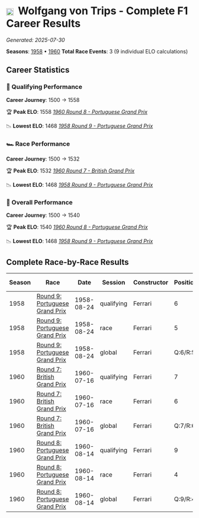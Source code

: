 # <img src="https://upload.wikimedia.org/wikipedia/commons/b/ba/Flag_of_Germany.svg" alt="Germany" width="20" height="auto" style="vertical-align: middle; margin-right: 5px;" onerror="this.outerHTML='🇩🇪'; this.style.marginRight='5px';"/> Wolfgang von Trips - Complete F1 Career Results

*Generated: 2025-07-30*

**Seasons**: [1958](../seasons/1958-season-report.md) • [1960](../seasons/1960-season-report.md)
**Total Race Events**: 3 (9 individual ELO calculations)

## Career Statistics

### 🏁 Qualifying Performance
**Career Journey**: 1500 → 1558

🏆 **Peak ELO**: 1558
   *[1960 Round 8 - Portuguese Grand Prix](../seasons/1960-season-report.md#round-8-portuguese-grand-prix)*

📉 **Lowest ELO**: 1468
   *[1958 Round 9 - Portuguese Grand Prix](../seasons/1958-season-report.md#round-9-portuguese-grand-prix)*

### 🏎️ Race Performance
**Career Journey**: 1500 → 1532

🏆 **Peak ELO**: 1532
   *[1960 Round 7 - British Grand Prix](../seasons/1960-season-report.md#round-7-british-grand-prix)*

📉 **Lowest ELO**: 1468
   *[1958 Round 9 - Portuguese Grand Prix](../seasons/1958-season-report.md#round-9-portuguese-grand-prix)*

### 🌟 Overall Performance
**Career Journey**: 1500 → 1540

🏆 **Peak ELO**: 1540
   *[1960 Round 8 - Portuguese Grand Prix](../seasons/1960-season-report.md#round-8-portuguese-grand-prix)*

📉 **Lowest ELO**: 1468
   *[1958 Round 9 - Portuguese Grand Prix](../seasons/1958-season-report.md#round-9-portuguese-grand-prix)*


## Complete Race-by-Race Results

| Season | Race | Date | Session | Constructor | Position | Starting ELO | ELO Change | Final ELO | Teammate |
|--------|------|------|---------|-------------|----------|--------------|------------|-----------|----------|
| 1958 | [Round 9: Portuguese Grand Prix](../seasons/1958-season-report.md#round-9-portuguese-grand-prix) | 1958-08-24 | qualifying | Ferrari | 6 | 1500 | -32 | 1468 | <img src="https://upload.wikimedia.org/wikipedia/commons/thumb/8/83/Flag_of_the_United_Kingdom_%283-5%29.svg/512px-Flag_of_the_United_Kingdom_%283-5%29.svg.png?20250726143817" alt="United Kingdom" width="20" height="auto" style="vertical-align: middle; margin-right: 5px;" onerror="this.outerHTML='🇬🇧'; this.style.marginRight='5px';"/> Mike Hawthorn |
| 1958 | [Round 9: Portuguese Grand Prix](../seasons/1958-season-report.md#round-9-portuguese-grand-prix) | 1958-08-24 | race | Ferrari | 5 | 1500 | -32 | 1468 | <img src="https://upload.wikimedia.org/wikipedia/commons/thumb/8/83/Flag_of_the_United_Kingdom_%283-5%29.svg/512px-Flag_of_the_United_Kingdom_%283-5%29.svg.png?20250726143817" alt="United Kingdom" width="20" height="auto" style="vertical-align: middle; margin-right: 5px;" onerror="this.outerHTML='🇬🇧'; this.style.marginRight='5px';"/> Mike Hawthorn |
| 1958 | [Round 9: Portuguese Grand Prix](../seasons/1958-season-report.md#round-9-portuguese-grand-prix) | 1958-08-24 | global | Ferrari | Q:6/R:5 | 1500 | -32 | 1468 | <img src="https://upload.wikimedia.org/wikipedia/commons/thumb/8/83/Flag_of_the_United_Kingdom_%283-5%29.svg/512px-Flag_of_the_United_Kingdom_%283-5%29.svg.png?20250726143817" alt="United Kingdom" width="20" height="auto" style="vertical-align: middle; margin-right: 5px;" onerror="this.outerHTML='🇬🇧'; this.style.marginRight='5px';"/> Mike Hawthorn |
| 1960 | [Round 7: British Grand Prix](../seasons/1960-season-report.md#round-7-british-grand-prix) | 1960-07-16 | qualifying | Ferrari | 7 | 1500 | +32 | 1532 | <img src="https://upload.wikimedia.org/wikipedia/commons/a/a4/Flag_of_the_United_States.svg" alt="United States" width="20" height="auto" style="vertical-align: middle; margin-right: 5px;" onerror="this.outerHTML='🇺🇸'; this.style.marginRight='5px';"/> Phil Hill |
| 1960 | [Round 7: British Grand Prix](../seasons/1960-season-report.md#round-7-british-grand-prix) | 1960-07-16 | race | Ferrari | 6 | 1500 | +32 | 1532 | <img src="https://upload.wikimedia.org/wikipedia/commons/a/a4/Flag_of_the_United_States.svg" alt="United States" width="20" height="auto" style="vertical-align: middle; margin-right: 5px;" onerror="this.outerHTML='🇺🇸'; this.style.marginRight='5px';"/> Phil Hill |
| 1960 | [Round 7: British Grand Prix](../seasons/1960-season-report.md#round-7-british-grand-prix) | 1960-07-16 | global | Ferrari | Q:7/R:6 | 1500 | +32 | 1532 | <img src="https://upload.wikimedia.org/wikipedia/commons/a/a4/Flag_of_the_United_States.svg" alt="United States" width="20" height="auto" style="vertical-align: middle; margin-right: 5px;" onerror="this.outerHTML='🇺🇸'; this.style.marginRight='5px';"/> Phil Hill |
| 1960 | [Round 8: Portuguese Grand Prix](../seasons/1960-season-report.md#round-8-portuguese-grand-prix) | 1960-08-14 | qualifying | Ferrari | 9 | 1532 | +26 | 1558 | <img src="https://upload.wikimedia.org/wikipedia/commons/a/a4/Flag_of_the_United_States.svg" alt="United States" width="20" height="auto" style="vertical-align: middle; margin-right: 5px;" onerror="this.outerHTML='🇺🇸'; this.style.marginRight='5px';"/> Phil Hill |
| 1960 | [Round 8: Portuguese Grand Prix](../seasons/1960-season-report.md#round-8-portuguese-grand-prix) | 1960-08-14 | race | Ferrari | 4 | 1532 | N/A | 1532 | <img src="https://upload.wikimedia.org/wikipedia/commons/a/a4/Flag_of_the_United_States.svg" alt="United States" width="20" height="auto" style="vertical-align: middle; margin-right: 5px;" onerror="this.outerHTML='🇺🇸'; this.style.marginRight='5px';"/> Phil Hill |
| 1960 | [Round 8: Portuguese Grand Prix](../seasons/1960-season-report.md#round-8-portuguese-grand-prix) | 1960-08-14 | global | Ferrari | Q:9/R:4 | 1532 | +8 | 1540 | <img src="https://upload.wikimedia.org/wikipedia/commons/a/a4/Flag_of_the_United_States.svg" alt="United States" width="20" height="auto" style="vertical-align: middle; margin-right: 5px;" onerror="this.outerHTML='🇺🇸'; this.style.marginRight='5px';"/> Phil Hill |
